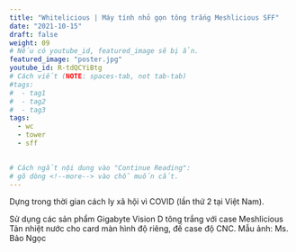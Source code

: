 ```yaml
---
title: "Whitelicious | Máy tính nhỏ gọn tông trắng Meshlicious SFF"
date: "2021-10-15"
draft: false
weight: 09
# Nếu có youtube_id, featured_image sẽ bị ẩn.
featured_image: "poster.jpg"
youtube_id: R-tdQCYiBtg
# Cách viết (NOTE: spaces-tab, not tab-tab)
#tags:
#  - tag1
#  - tag2
#  - tag3
tags:
  - wc
  - tower
  - sff
 

# Cách ngắt nội dung vào "Continue Reading":
# gõ dòng <!--more--> vào chỗ muốn cắt.
---
```


Dựng trong thời gian cách ly xã hội vì COVID (lần thứ 2 tại Việt Nam).

Sử dụng các sản phẩm Gigabyte Vision D tông trắng với case Meshlicious
Tản nhiệt nước cho card màn hình độ riêng, đế case độ CNC.
Mẫu ảnh: Ms. Bảo Ngọc
